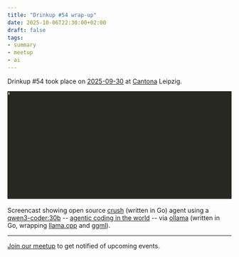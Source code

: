 ```yaml
---
title: "Drinkup #54 wrap-up"
date: 2025-10-06T22:30:00+02:00
draft: false
tags:
- summary
- meetup
- ai
---
```


Drinkup #54 took place on
[2025-09-30](https://www.meetup.com/de-DE/leipzig-golang/events/305626262/) at
[Cantona](https://www.google.com/search?q=cafe+cantona) Leipzig.

![](/images/2025-10-09-crush-hello.gif)

Screencast showing open source [crush](https://github.com/charmbracelet/crush) (written in Go)
agent using a [qwen3-coder:30b](https://ollama.com/library/qwen3-coder:30b) -- [agentic coding in the world](https://github.com/QwenLM/Qwen3-Coder) -- via
[ollama](https://github.com/ollama/ollama/) (written in Go, wrapping [llama.cpp](https://github.com/ggml-org/llama.cpp) and [ggml](https://github.com/ggml-org/ggml)).

----

[Join our meetup](https://www.meetup.com/de-DE/leipzig-golang/) to get notified of upcoming events.
